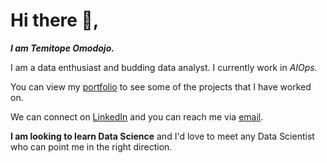 # Hi there :wave:,
 _**I am Temitope Omodojo.**_

 I am a data enthusiast and budding data analyst. I currently work in _AIOps._  


You can view my [portfolio](https://www.datascienceportfol.io/temitopeomodojo "Temitope's Portfolio") to see some of the projects that I have worked on.

We can connect on [LinkedIn](https://www.linkedin.com/in/temitopeomodojo/ "Temitope's LinkedIn") and you can reach me via [email](mailto:omodojotemitope@gmail.com).

**I am looking to learn Data Science** and I'd love to meet any Data Scientist who can point me in the right direction.


<!--
**msawizzy/msawizzy** is a ✨ _special_ ✨ repository because its `README.md` (this file) appears on your GitHub profile.

Here are some ideas to get you started:

- 🔭 I’m currently working on ...
- 🌱 I’m currently learning ...
- 👯 I’m looking to collaborate on ...
- 🤔 I’m looking for help with ...
- 💬 Ask me about ...
- 📫 How to reach me: ...
- 😄 Pronouns: ...
- ⚡ Fun fact: ...
-->
